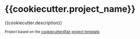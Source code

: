 {{cookiecutter.project_name}}
==============================

{{cookiecutter.description}}

<p><small>Project based on the <a target="_blank" href="https://github.com/FAIR4HEP/cookiecutter4fair">cookiecutter4fair project template</a>.</p>
